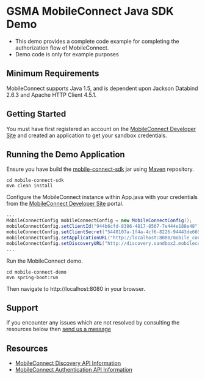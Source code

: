 GSMA MobileConnect Java SDK Demo
==============================================================================================================

- This demo provides a complete code example for completing the authorization flow of MobileConnect.
- Demo code is only for example purposes

## Minimum Requirements

MobileConnect supports Java 1.5, and is dependent upon Jackson Databind 2.6.3 and Apache HTTP Client 4.5.1.

## Getting Started

You must have first registered an account on the [MobileConnect Developer Site](https://developer.mobileconnect.io) and created an application to get your sandbox credentials.

## Running the Demo Application
Ensure you have build the [mobile-connect-sdk](../mobile-connect-sdk) jar using [Maven](https://maven.apache.org/) repository.

```posh
cd mobile-connect-sdk
mvn clean install
```

Configure the MobileConnect instance within App.java with your credentials from the [MobileConnect Developer Site](https://developer.mobileconnect.io) portal.

```java
...
MobileConnectConfig mobileConnectConfig = new MobileConnectConfig();
mobileConnectConfig.setClientId("944b6cfd-8386-4817-8567-7e444e188e48");
mobileConnectConfig.setClientSecret("5440107a-1f4a-4cf6-8226-94443de6692f");
mobileConnectConfig.setApplicationURL("http://localhost:8080/mobile_connect");
mobileConnectConfig.setDiscoveryURL("http://discovery.sandbox2.mobileconnect.io/v2/discovery");
...
```

Run the MobileConnect demo.

```posh
cd mobile-connect-demo
mvn spring-boot:run
```

Then navigate to http://localhost:8080 in your browser.

## Support

If you encounter any issues which are not resolved by consulting the resources below then [send us a message](https://developer.mobileconnect.io/content/contact-us)

## Resources

- [MobileConnect Discovery API Information](https://developer.mobileconnect.io/content/discovery-api-0)
- [MobileConnect Authentication API Information](https://developer.mobileconnect.io/content/mobile-connect-api)
